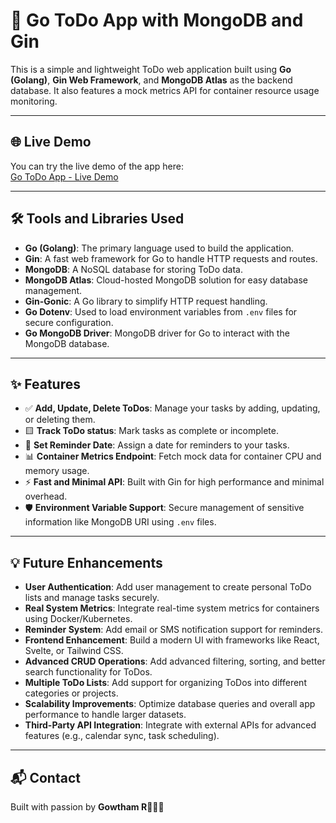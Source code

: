 # 📝 Go ToDo App with MongoDB and Gin

This is a simple and lightweight ToDo web application built using **Go (Golang)**, **Gin Web Framework**, and **MongoDB Atlas** as the backend database. It also features a mock metrics API for container resource usage monitoring.

---

## 🌐 Live Demo

You can try the live demo of the app here:  
[Go ToDo App - Live Demo](YOUR_LIVE_DEMO_LINK_HERE)

---

## 🛠️ Tools and Libraries Used

- **Go (Golang)**: The primary language used to build the application.
- **Gin**: A fast web framework for Go to handle HTTP requests and routes.
- **MongoDB**: A NoSQL database for storing ToDo data.
- **MongoDB Atlas**: Cloud-hosted MongoDB solution for easy database management.
- **Gin-Gonic**: A Go library to simplify HTTP request handling.
- **Go Dotenv**: Used to load environment variables from `.env` files for secure configuration.
- **Go MongoDB Driver**: MongoDB driver for Go to interact with the MongoDB database.

---

## ✨ Features

- ✅ **Add, Update, Delete ToDos**: Manage your tasks by adding, updating, or deleting them.
- 🟨 **Track ToDo status**: Mark tasks as complete or incomplete.
- 📆 **Set Reminder Date**: Assign a date for reminders to your tasks.
- 📊 **Container Metrics Endpoint**: Fetch mock data for container CPU and memory usage.
- ⚡ **Fast and Minimal API**: Built with Gin for high performance and minimal overhead.
- 🛡️ **Environment Variable Support**: Secure management of sensitive information like MongoDB URI using `.env` files.

---

## 💡 Future Enhancements

- **User Authentication**: Add user management to create personal ToDo lists and manage tasks securely.
- **Real System Metrics**: Integrate real-time system metrics for containers using Docker/Kubernetes.
- **Reminder System**: Add email or SMS notification support for reminders.
- **Frontend Enhancement**: Build a modern UI with frameworks like React, Svelte, or Tailwind CSS.
- **Advanced CRUD Operations**: Add advanced filtering, sorting, and better search functionality for ToDos.
- **Multiple ToDo Lists**: Add support for organizing ToDos into different categories or projects.
- **Scalability Improvements**: Optimize database queries and overall app performance to handle larger datasets.
- **Third-Party API Integration**: Integrate with external APIs for advanced features (e.g., calendar sync, task scheduling).

---

## 📬 Contact

Built with passion by **Gowtham R**👨🏻‍💻  

